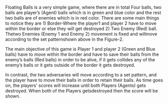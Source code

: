 Floating Balls is a very simple game, where there are in total Four balls, two balls are player’s (Agent) balls which is in 
green and blue color and the rest two balls are of enemies which is in red color. There are some main things to notice 
they are 1) Border-Where the player1 and player 2 have to move within the border or else they will get destroyed 2) 
Two Enemy (Red) ball. Thetwo Enemies (Enemy 1 and Enemy 2) movement is fixed and willmove according to the set 
patternshown above in the Figure-2. 

The main objective of this game is Player 1 and player 2 (Green and Blue balls) have to move within the border and 
have to save their balls from the enemy’s balls (Red balls) in order to be alive, if it gets collides any of the enemy’s balls 
or it gets outside of the border it gets destroyed.

In contrast, the two adversaries will move according to a set pattern, and the player have to move their balls in order to 
retain their balls. As time goes on, the players' scores will increase until both Players (Agents) gets destroyed. When 
both of the Players getsdestroyed then the score will be shown.
